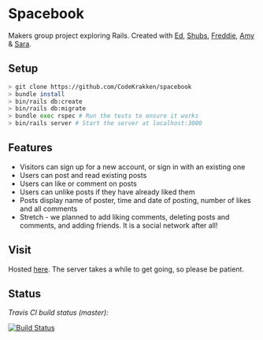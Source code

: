 # Spacebook

Makers group project exploring Rails. Created with <a href="https://github.com/edcourage">Ed</a>, <a href="https://github.com/SHUBV92">Shubs</a>, <a href="https://github.com/SevenSecrets">Freddie</a>, <a href="https://github.com/amybalmforth">Amy</a> & <a href="https://github.com/sarar0">Sara</a>.

## Setup

```bash
> git clone https://github.com/CodeKrakken/spacebook
> bundle install
> bin/rails db:create
> bin/rails db:migrate
> bundle exec rspec # Run the tests to ensure it works
> bin/rails server # Start the server at localhost:3000
```

## Features

* Visitors can sign up for a new account, or sign in with an existing one
* Users can post and read existing posts
* Users can like or comment on posts
* Users can unlike posts if they have already liked them
* Posts display name of poster, time and date of posting, number of likes and all comments
* Stretch - we planned to add liking comments, deleting posts and comments, and adding friends. It is a social network after all!

## Visit

Hosted [here](https://spaciest-of-books.herokuapp.com/). The server takes a while to get going, so please be patient.

## Status

*Travis CI build status (master):*

[![Build Status](https://travis-ci.org/SevenSecrets/acebook-rails-template.svg?branch=master)](https://travis-ci.org/SevenSecrets/acebook-rails-template)
